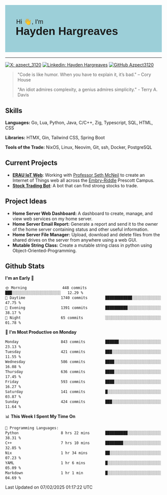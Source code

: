 ![Hayden Hargreaves](https://github.com/Azpect3120/Azpect3120/blob/master/download.png?raw=true)

<hr>

[![X: azpect_3120](https://img.shields.io/twitter/follow/azpect_3120?style=social)](https://x.com/azpect_3120)
[![Linkedin: Hayden Hargreaves](https://img.shields.io/badge/-Hayden%20Hargreaves-blue?style=flat-square&logo=Linkedin&logoColor=white&link=https://www.linkedin.com/in/hayden-hargreaves-37b2802a4/)](https://www.linkedin.com/in/hayden-hargreaves-37b2802a4/)
[![GitHub Azpect3120](https://img.shields.io/github/followers/azpect3120?label=follow&style=social)](https://github.com/azpect3120)

> "Code is like humor. When you have to explain it, it’s bad." – Cory House
> 
> "An idiot admires complexity, a genius admires simplicity." - Terry A. Davis


## Skills
**Languages:** Go, Lua, Python, Java, C/C++, Zig, Typescript, SQL, HTML, CSS 

**Libraries:** HTMX, Gin, Tailwind CSS, Spring Boot

**Tools of the Trade:** NixOS, Linux, Neovim, Git, ssh, Docker, PostgreSQL


## Current Projects 
- **[ERAU IoT Web](https://github.com/Azpect3120/InternetOfThings)**: Working with [Professor Seth McNeil](https://github.com/semcneil) to create an Internet of Things web all across the [Embry-Riddle](https://erau.edu) Prescott Campus.
- **[Stock Trading Bot](https://github.com/Azpect3120/TradingBot)**: A bot that can find strong stocks to trade.


## Project Ideas
- **Home Server Web Dashboard:** A dashboard to create, manage, and view web services on my home server.
- **Home Server Email Report:** Generate a report and send it to the owner of the home server containing status and other useful information.
- **Home Server File Manager:** Upload, download and delete files from the shared drives on the server from anywhere using a web GUI.
- **Mutable String Class:** Create a mutable string class in python using Object-Oriented-Programming.


## Github Stats

<!--START_SECTION:waka-->
**I'm an Early 🐤** 

```text
🌞 Morning                448 commits         ███░░░░░░░░░░░░░░░░░░░░░░   12.29 % 
🌆 Daytime                1740 commits        ████████████░░░░░░░░░░░░░   47.75 % 
🌃 Evening                1391 commits        ██████████░░░░░░░░░░░░░░░   38.17 % 
🌙 Night                  65 commits          ░░░░░░░░░░░░░░░░░░░░░░░░░   01.78 % 
```
📅 **I'm Most Productive on Monday** 

```text
Monday                   843 commits         ██████░░░░░░░░░░░░░░░░░░░   23.13 % 
Tuesday                  421 commits         ███░░░░░░░░░░░░░░░░░░░░░░   11.55 % 
Wednesday                586 commits         ████░░░░░░░░░░░░░░░░░░░░░   16.08 % 
Thursday                 636 commits         ████░░░░░░░░░░░░░░░░░░░░░   17.45 % 
Friday                   593 commits         ████░░░░░░░░░░░░░░░░░░░░░   16.27 % 
Saturday                 141 commits         █░░░░░░░░░░░░░░░░░░░░░░░░   03.87 % 
Sunday                   424 commits         ███░░░░░░░░░░░░░░░░░░░░░░   11.64 % 
```


📊 **This Week I Spent My Time On** 

```text
💬 Programming Languages: 
Python                   8 hrs 22 mins       ██████████░░░░░░░░░░░░░░░   38.31 % 
C++                      7 hrs 10 mins       ████████░░░░░░░░░░░░░░░░░   32.85 % 
Nix                      1 hr 34 mins        ██░░░░░░░░░░░░░░░░░░░░░░░   07.23 % 
YAML                     1 hr 6 mins         █░░░░░░░░░░░░░░░░░░░░░░░░   05.09 % 
Markdown                 1 hr 1 min          █░░░░░░░░░░░░░░░░░░░░░░░░   04.69 % 
```


 Last Updated on 07/02/2025 01:17:22 UTC
<!--END_SECTION:waka-->
